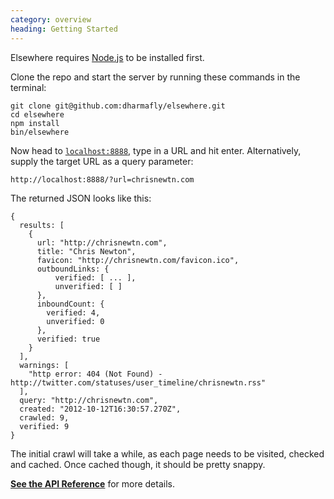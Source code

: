 ```yaml
--- 
category: overview
heading: Getting Started
---
```


Elsewhere requires [Node.js][node] to be installed first.

Clone the repo and start the server by running these commands in the terminal:

    git clone git@github.com:dharmafly/elsewhere.git
    cd elsewhere
    npm install
    bin/elsewhere

Now head to [`localhost:8888`][localhost], type in a URL and hit enter. Alternatively, supply the target URL as a query parameter:

    http://localhost:8888/?url=chrisnewtn.com

The returned JSON looks like this:

    {
      results: [
        {
          url: "http://chrisnewtn.com",
          title: "Chris Newton",
          favicon: "http://chrisnewtn.com/favicon.ico",
          outboundLinks: {
	          verified: [ ... ],
	          unverified: [ ]
          },
          inboundCount: {
            verified: 4,
            unverified: 0
          },
          verified: true
        }
      ],
      warnings: [
        "http error: 404 (Not Found) - http://twitter.com/statuses/user_timeline/chrisnewtn.rss"
      ],
      query: "http://chrisnewtn.com",
      created: "2012-10-12T16:30:57.270Z",
      crawled: 9,
      verified: 9
    }

The initial crawl will take a while, as each page needs to be visited, checked and cached. Once cached though, it should be pretty snappy.




**[See the API Reference][reference]** for more details.

[node]: http://nodejs.org
[localhost]: http://localhost:8888
[reference]: reference/